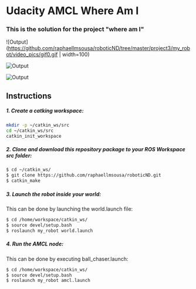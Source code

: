 # Udacity AMCL Where Am I

### This is the solution for the project "where am I"


![Output](https://github.com/raphaellmsousa/roboticND/tree/master/project3/my_robot/video_pics/gif0.gif | width=100)

![Output](https://github.com/raphaellmsousa/roboticND/tree/master/project3/my_robot/video_pics/gif1.gif)

![Output](https://github.com/raphaellmsousa/roboticND/tree/master/project3/my_robot/video_pics/gif2.gif)

## Instructions

##### 1. Create a catking workspace:
```sh
mkdir -p ~/catkin_ws/src
cd ~/catkin_ws/src
catkin_init_workspace
```
##### 2. Clone and download this repository package to your ROS Workspace src folder:
```sh
$ cd ~/catkin_ws/
$ git clone https://github.com/raphaellmsousa/roboticND.git 
$ catkin_make

```
##### 3. Launch the robot inside your world:

This can be done by launching the world.launch file:

```sh
$ cd /home/workspace/catkin_ws/
$ source devel/setup.bash
$ roslaunch my_robot world.launch
```

##### 4. Run the AMCL node:

This can be done by executing ball_chaser.launch:

```sh
$ cd /home/workspace/catkin_ws/
$ source devel/setup.bash
$ roslaunch my_robot amcl.launch
```




